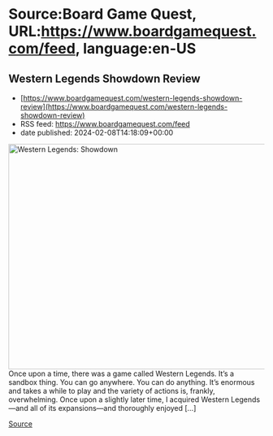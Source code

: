 # Source:Board Game Quest, URL:https://www.boardgamequest.com/feed, language:en-US

## Western Legends Showdown Review
 - [https://www.boardgamequest.com/western-legends-showdown-review](https://www.boardgamequest.com/western-legends-showdown-review)
 - RSS feed: https://www.boardgamequest.com/feed
 - date published: 2024-02-08T14:18:09+00:00

<img alt="Western Legends: Showdown" class="webfeedsFeaturedVisual not-transparent wp-post-image" height="444" src="https://www.boardgamequest.com/wp-content/uploads/2024/02/Western-Legends-Showdown-1024x710.webp" width="640" />Once upon a time, there was a game called Western Legends. It&#8217;s a sandbox thing. You can go anywhere. You can do anything. It&#8217;s enormous and takes a while to play and the variety of actions is, frankly, overwhelming. Once upon a slightly later time, I acquired Western Legends—and all of its expansions—and thoroughly enjoyed [&#8230;]
<p><a href="https://www.boardgamequest.com/western-legends-showdown-review/" rel="nofollow">Source</a></p>

